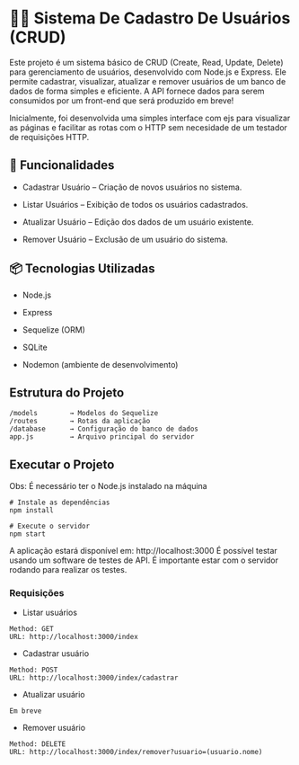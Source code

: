 # 🧑‍💻 Sistema De Cadastro De Usuários (CRUD)

Este projeto é um sistema básico de CRUD (Create, Read, Update, Delete) para gerenciamento de usuários, desenvolvido com Node.js e Express. Ele permite cadastrar, visualizar, atualizar e remover usuários de um banco de dados de forma simples e eficiente. A API fornece dados para serem consumidos por um front-end que será produzido em breve!

Inicialmente, foi desenvolvida uma simples interface com ejs para visualizar as páginas e facilitar as rotas com o HTTP sem necesidade de um testador de requisições HTTP.

## 🔧 Funcionalidades
- Cadastrar Usuário – Criação de novos usuários no sistema.

- Listar Usuários – Exibição de todos os usuários cadastrados.

- Atualizar Usuário – Edição dos dados de um usuário existente.

- Remover Usuário – Exclusão de um usuário do sistema.

## 📦 Tecnologias Utilizadas
- Node.js

- Express

- Sequelize (ORM)

- SQLite

- Nodemon (ambiente de desenvolvimento)

## Estrutura do Projeto
```
/models        → Modelos do Sequelize
/routes        → Rotas da aplicação
/database      → Configuração do banco de dados
app.js         → Arquivo principal do servidor
```

## Executar o Projeto
Obs: É necessário ter o Node.js instalado na máquina

```
# Instale as dependências
npm install

# Execute o servidor
npm start
```

A aplicação estará disponível em: http://localhost:3000
É possível testar usando um software de testes de API.
É importante estar com o servidor rodando para realizar os testes.

### Requisições

- Listar usuários

```
Method: GET
URL: http://localhost:3000/index
```

- Cadastrar usuário

```
Method: POST
URL: http://localhost:3000/index/cadastrar
```

- Atualizar usuário

```
Em breve
```

- Remover usuário

```
Method: DELETE
URL: http://localhost:3000/index/remover?usuario=(usuario.nome)
```
